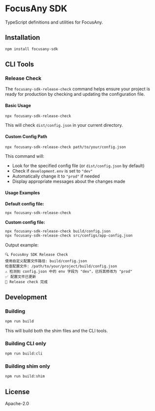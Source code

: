 # FocusAny SDK

TypeScript definitions and utilities for FocusAny.

## Installation

```bash
npm install focusany-sdk
```

## CLI Tools

### Release Check

The `focusany-sdk-release-check` command helps ensure your project is ready for production by checking and updating the configuration file.

#### Basic Usage

```bash
npx focusany-sdk-release-check
```

This will check `dist/config.json` in your current directory.

#### Custom Config Path

```bash
npx focusany-sdk-release-check path/to/your/config.json
```

This command will:
- Look for the specified config file (or `dist/config.json` by default)
- Check if `development.env` is set to `"dev"`
- Automatically change it to `"prod"` if needed
- Display appropriate messages about the changes made

#### Usage Examples

**Default config file:**
```bash
npx focusany-sdk-release-check
```

**Custom config file:**
```bash
npx focusany-sdk-release-check build/config.json
npx focusany-sdk-release-check src/configs/app-config.json
```

Output example:
```
🔍 FocusAny SDK Release Check
使用自定义配置文件路径: build/config.json
检查配置文件: /path/to/your/project/build/config.json
⚠️ 检测到 config.json 中的 env 字段为 "dev"，已将其修改为 "prod"
✅ 配置文件已更新
🎉 Release check 完成
```

## Development

### Building

```bash
npm run build
```

This will build both the shim files and the CLI tools.

### Building CLI only

```bash
npm run build:cli
```

### Building shim only

```bash
npm run build:shim
```

## License

Apache-2.0
